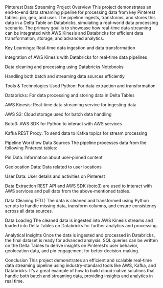 Pinterest Data Streaming
Project Overview
This project demonstrates an end-to-end data streaming pipeline for processing data from key Pinterest tables: pin, geo, and user. The pipeline ingests, transforms, and stores this data in a Delta Table on Databricks, simulating a real-world data processing scenario. The primary goal is to showcase how real-time data streaming can be integrated with AWS Kinesis and Databricks for efficient data transformation, storage, and advanced analytics.

Key Learnings:
Real-time data ingestion and data transformation

Integration of AWS Kinesis with Databricks for real-time data pipelines

Data cleaning and processing using Databricks Notebooks

Handling both batch and streaming data sources efficiently

Tools & Technologies Used
Python: For data extraction and transformation

Databricks: For data processing and storing data in Delta Tables

AWS Kinesis: Real-time data streaming service for ingesting data

AWS S3: Cloud storage used for batch data handling

Boto3: AWS SDK for Python to interact with AWS services

Kafka REST Proxy: To send data to Kafka topics for stream processing

Pipeline Workflow
Data Sources
The pipeline processes data from the following Pinterest tables:

Pin Data: Information about user-pinned content

Geolocation Data: Data related to user locations

User Data: User details and activities on Pinterest

Data Extraction
REST API and AWS SDK (boto3) are used to interact with AWS services and pull data from the above-mentioned tables.

Data Cleaning (ETL)
The data is cleaned and transformed using Python scripts to handle missing data, transform columns, and ensure consistency across all data sources.

Data Loading
The cleaned data is ingested into AWS Kinesis streams and loaded into Delta Tables on Databricks for further analytics and processing.

Analytical Insights
Once the data is ingested and processed in Databricks, the final dataset is ready for advanced analysis. SQL queries can be written on the Delta Tables to derive insights on Pinterest’s user behavior, geolocation data, and pin engagement for better decision-making.

Conclusion
This project demonstrates an efficient and scalable real-time data streaming pipeline using industry-standard tools like AWS, Kafka, and Databricks. It’s a great example of how to build cloud-native solutions that handle both batch and streaming data, providing insights and analytics in real time.

